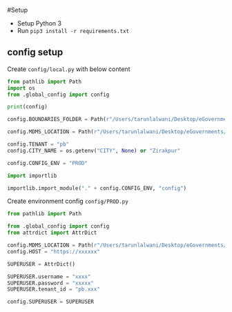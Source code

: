 #Setup

- Setup Python 3
- Run `pip3 install -r requirements.txt`

## config setup

Create `config/local.py` with below content

```python
from pathlib import Path
import os
from .global_config import config

print(config)

config.BOUNDARIES_FOLDER = Path(r"/Users/tarunlalwani/Desktop/eGovernments/implementation/scripts/source/")

config.MDMS_LOCATION = Path(r"/Users/tarunlalwani/Desktop/eGovernments/repos/punjab-mdms-data-uat/data/pb")

config.TENANT = "pb"
config.CITY_NAME = os.getenv("CITY", None) or "Zirakpur"

config.CONFIG_ENV = "PROD"

import importlib

importlib.import_module("." + config.CONFIG_ENV, "config")
``` 

Create environment config `config/PROD.py`

```python
from pathlib import Path

from .global_config import config
from attrdict import AttrDict

config.MDMS_LOCATION = Path(r"/Users/tarunlalwani/Desktop/eGovernments/repos/punjab-mdms-data-prod/data/pb")
config.HOST = "https://xxxxxx"

SUPERUSER = AttrDict()

SUPERUSER.username = "xxxx"
SUPERUSER.password = "xxxxx"
SUPERUSER.tenant_id = "pb.xxx"

config.SUPERUSER = SUPERUSER
```